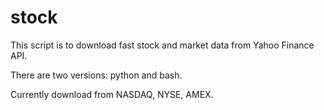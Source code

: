 # stock
This script is to download fast stock and market data from Yahoo Finance API.

There are two versions: python and bash.

Currently download from NASDAQ, NYSE, AMEX.
